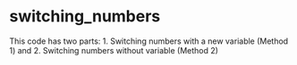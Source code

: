 # switching_numbers
This code has two parts: 1. Switching numbers with a new variable (Method 1) and 2. Switching numbers without variable (Method 2)
